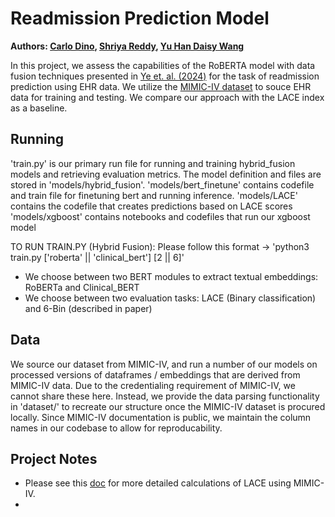 # Readmission Prediction Model
**Authors: [Carlo Dino](cdino@stanford.edu), [Shriya Reddy](reddysh@stanford.edu), [Yu Han Daisy Wang](daisywyh@stanford.edu)**

In this project, we assess the capabilities of the RoBERTA model with data fusion techniques presented in [Ye et. al. (2024)](https://pubmed.ncbi.nlm.nih.gov/38827058/) for
the task of readmission prediction using EHR data. We utilize the [MIMIC-IV dataset](https://physionet.org/content/mimiciv/3.1/) to souce EHR data for training and testing. We compare
our approach with the LACE index as a baseline.

## Running
'train.py' is our primary run file for running and training hybrid_fusion models and retrieving evaluation metrics. The model definition and files are stored in 'models/hybrid_fusion'.
'models/bert_finetune' contains codefile and train file for finetuning bert and running inference.
'models/LACE' contains the codefile that creates predictions based on LACE scores
'models/xgboost' contains notebooks and codefiles that run our xgboost model

TO RUN TRAIN.PY (Hybrid Fusion): Please follow this format -> 'python3 train.py ['roberta' || 'clinical_bert'] [2 || 6]'
- We choose between two BERT modules to extract textual embeddings: RoBERTa and Clinical_BERT
- We choose between two evaluation tasks: LACE (Binary classification) and 6-Bin (described in paper)

## Data
We source our dataset from MIMIC-IV, and run a number of our models on processed versions of dataframes / embeddings that are derived from MIMIC-IV data. Due to the credentialing requirement of MIMIC-IV, we cannot share these here. Instead, we provide the data parsing functionality in 'dataset/' to recreate our structure once the MIMIC-IV dataset is procured locally. Since MIMIC-IV documentation is public, we maintain the column names in our codebase to allow for reproducability.

## Project Notes
- Please see this [doc](https://docs.google.com/document/d/1k49T_YHEq8YNn3q_Eocalz-l9brFbkvZf66Ba4l1JI4/edit?usp=sharing) for more detailed calculations of LACE using MIMIC-IV.
- 
